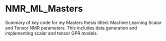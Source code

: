 # NMR_ML_Masters
Summary of key code for my Masters thesis titled: Machine Learning Scalar and Tensor NMR parameters. This includes data generation and implementing scalar and tensor GPR models.
